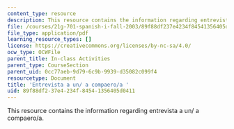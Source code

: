 ```yaml
---
content_type: resource
description: This resource contains the information regarding entrevista a un/ a compaero/a.
file: /courses/21g-701-spanish-i-fall-2003/89f88df237e4234f84541356405d0411_MIT21G_701F03_21expre.pdf
file_type: application/pdf
learning_resource_types: []
license: https://creativecommons.org/licenses/by-nc-sa/4.0/
ocw_type: OCWFile
parent_title: In-class Activities
parent_type: CourseSection
parent_uid: 0cc77aeb-9d79-6c9b-9939-d35082c099f4
resourcetype: Document
title: 'Entrevista a un/ a compaero/a '
uid: 89f88df2-37e4-234f-8454-1356405d0411
---
```

This resource contains the information regarding entrevista a un/ a compaero/a.